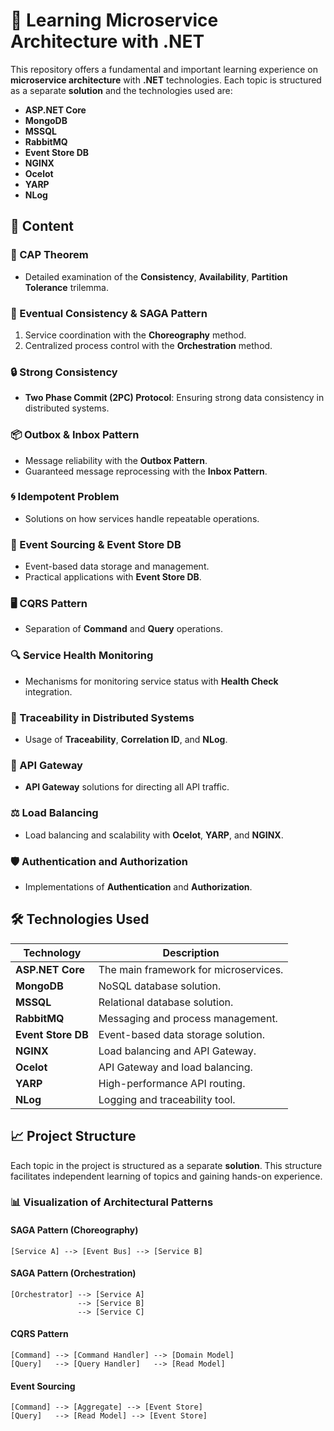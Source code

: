 # 🧩 Learning Microservice Architecture with .NET

This repository offers a fundamental and important learning experience on **microservice architecture** with **.NET** technologies. Each topic is structured as a separate **solution** and the technologies used are:

- **ASP.NET Core**
- **MongoDB**
- **MSSQL**
- **RabbitMQ**
- **Event Store DB**
- **NGINX**
- **Ocelot**
- **YARP**
- **NLog**

## 🚀 Content

### 🔹 CAP Theorem
- Detailed examination of the **Consistency**, **Availability**, **Partition Tolerance** trilemma.

### 🔄 Eventual Consistency & SAGA Pattern
1. Service coordination with the **Choreography** method.
2. Centralized process control with the **Orchestration** method.

### 🔒 Strong Consistency
- **Two Phase Commit (2PC) Protocol**: Ensuring strong data consistency in distributed systems.

### 📦 Outbox & Inbox Pattern
- Message reliability with the **Outbox Pattern**.
- Guaranteed message reprocessing with the **Inbox Pattern**.

### 🌀 Idempotent Problem
- Solutions on how services handle repeatable operations.

### 📜 Event Sourcing & Event Store DB
- Event-based data storage and management.
- Practical applications with **Event Store DB**.

### 🖥️ CQRS Pattern
- Separation of **Command** and **Query** operations.

### 🔍 Service Health Monitoring
- Mechanisms for monitoring service status with **Health Check** integration.

### 🧵 Traceability in Distributed Systems
- Usage of **Traceability**, **Correlation ID**, and **NLog**.

### 🚪 API Gateway
- **API Gateway** solutions for directing all API traffic.

### ⚖️ Load Balancing
- Load balancing and scalability with **Ocelot**, **YARP**, and **NGINX**.

### 🛡️ Authentication and Authorization
- Implementations of **Authentication** and **Authorization**.

## 🛠️ Technologies Used

| Technology       | Description                          |
|------------------|---------------------------------------|
| **ASP.NET Core** | The main framework for microservices. |
| **MongoDB**      | NoSQL database solution.              |
| **MSSQL**        | Relational database solution.         |
| **RabbitMQ**     | Messaging and process management.     |
| **Event Store DB**| Event-based data storage solution.   |
| **NGINX**        | Load balancing and API Gateway.       |
| **Ocelot**       | API Gateway and load balancing.       |
| **YARP**         | High-performance API routing.         |
| **NLog**         | Logging and traceability tool.        |

## 📈 Project Structure

Each topic in the project is structured as a separate **solution**. This structure facilitates independent learning of topics and gaining hands-on experience.

### 📊 Visualization of Architectural Patterns

#### SAGA Pattern (Choreography)
```plaintext
[Service A] --> [Event Bus] --> [Service B]
```

#### SAGA Pattern (Orchestration)
```plaintext
[Orchestrator] --> [Service A]
               --> [Service B]
               --> [Service C]
```

#### CQRS Pattern
```plaintext
[Command] --> [Command Handler] --> [Domain Model]
[Query]   --> [Query Handler]   --> [Read Model]
```

#### Event Sourcing
```plaintext
[Command] --> [Aggregate] --> [Event Store]
[Query]   --> [Read Model] --> [Event Store]
```

